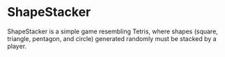 # ShapeStacker
 ShapeStacker is a simple game resembling Tetris, where shapes (square, triangle, pentagon, and circle) generated randomly must be stacked by a player.
